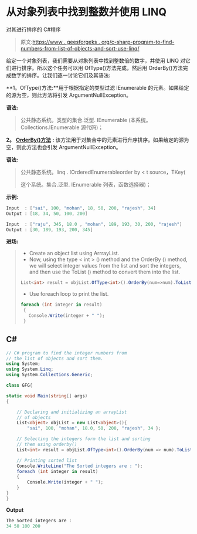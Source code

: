 # 从对象列表中找到整数并使用 LINQ

对其进行排序的 C#程序

> 原文:[https://www . geesforgeks . org/c-sharp-program-to-find-numbers-from-list-of-objects-and-sort-use-linq/](https://www.geeksforgeeks.org/c-sharp-program-to-find-integer-numbers-from-the-list-of-objects-and-sort-them-using-linq/)

给定一个对象列表，我们需要从对象列表中找到整数倍的数字，并使用 LINQ 对它们进行排序。所以这个任务可以用 OfType()方法完成，然后用 OrderBy()方法完成数字的排序。让我们逐一讨论它们及其语法:

**1。OfType()方法:**用于根据指定的类型过滤 IEnumerable 的元素。如果给定的源为空，则此方法将引发 ArgumentNullException。

**语法:**

> 公共静态系统。类型<tresult>的集合.泛型. IEnumerable <tresult>(本系统。Collections.IEnumerable 源代码)；</tresult></tresult>

**2。** [**OrderBy()方法**](https://www.geeksforgeeks.org/linq-sorting-operator-orderby/) **:** 该方法用于对集合中的元素进行升序排序。如果给定的源为空，则此方法也会引发 ArgumentNullException。

**语法:**

> 公共静态系统。linq . IOrderedEnumerable<tsource>order by < t source，TKey(</tsource>
> 
> 这个系统。集合.泛型. IEnumerable <tsource>列表，函数<tsource>选择器)；</tsource></tsource>

**示例:**

```cs
Input  : ["sai", 100, "mohan", 18, 50, 200, "rajesh", 34]
Output : [18, 34, 50, 100, 200]

Input  : ["raju", 345, 18.0 , "mohan", 189, 193, 30, 200, "rajesh"]
Output : [30, 189, 193, 200, 345]
```

**进场:**

> *   Create an object list using ArrrayList.
> *   Now, using the type < int > () method and the OrderBy () method, we will select integer values from the list and sort the integers, and then use the ToList () method to convert them into the list.
> 
> ```cs
> List<int> result = objList.OfType<int>().OrderBy(num=>num).ToList();
> ```
> 
> *   Use foreach loop to print the list.
> 
> ```cs
> foreach (int integer in result)
>  {
>    Console.Write(integer + " ");
>  }
> ```

## C#

```cs
// C# program to find the integer numbers from 
// the list of objects and sort them.
using System;
using System.Linq;
using System.Collections.Generic;

class GFG{

static void Main(string[] args)
{

    // Declaring and initializing an arrayList
    // of objects
    List<object> objList = new List<object>(){ 
        "sai", 100, "mohan", 18.0, 50, 200, "rajesh", 34 };

    // Selecting the integers form the list and sorting
    // them using orderby()
    List<int> result = objList.OfType<int>().OrderBy(num => num).ToList();

    // Printing sorted list
    Console.WriteLine("The Sorted integers are : ");
    foreach (int integer in result)
    {
        Console.Write(integer + " ");
    }
}
}
```

**Output**

```cs
The Sorted integers are : 
34 50 100 200 
```